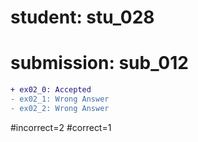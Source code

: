 # student: stu_028
# submission: sub_012

```diff
+ ex02_0: Accepted
- ex02_1: Wrong Answer
- ex02_2: Wrong Answer
```
#incorrect=2
#correct=1
